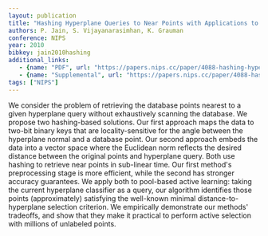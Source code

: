 ```yaml
---
layout: publication
title: "Hashing Hyperplane Queries to Near Points with Applications to Large-Scale Active Learning"
authors: P. Jain, S. Vijayanarasimhan, K. Grauman
conference: NIPS
year: 2010
bibkey: jain2010hashing
additional_links:
   - {name: "PDF", url: "https://papers.nips.cc/paper/4088-hashing-hyperplane-queries-to-near-points-with-applications-to-large-scale-active-learning.pdf"}
   - {name: "Supplemental", url: "https://papers.nips.cc/paper/4088-hashing-hyperplane-queries-to-near-points-with-applications-to-large-scale-active-learning-supplemental.zip"}
tags: ["NIPS"]
---
```

We consider the problem of retrieving the database points nearest to a given hyperplane query without exhaustively scanning the 
database. We propose two hashing-based solutions. Our first approach maps the data to two-bit binary keys that are locality-sensitive for the angle between the hyperplane normal and a database point. Our second approach embeds the data into a vector space where the Euclidean norm reflects the desired distance between the original points and hyperplane query. Both use hashing to retrieve near points in sub-linear time. Our first method's preprocessing stage is more efficient, while the second has stronger accuracy guarantees. We apply both to pool-based active learning: taking the current hyperplane classifier as a query, our algorithm identifies those points (approximately) satisfying the well-known minimal distance-to-hyperplane selection criterion. We empirically demonstrate our methods' tradeoffs, and show that they make it practical to perform active selection with millions 
of unlabeled points.
